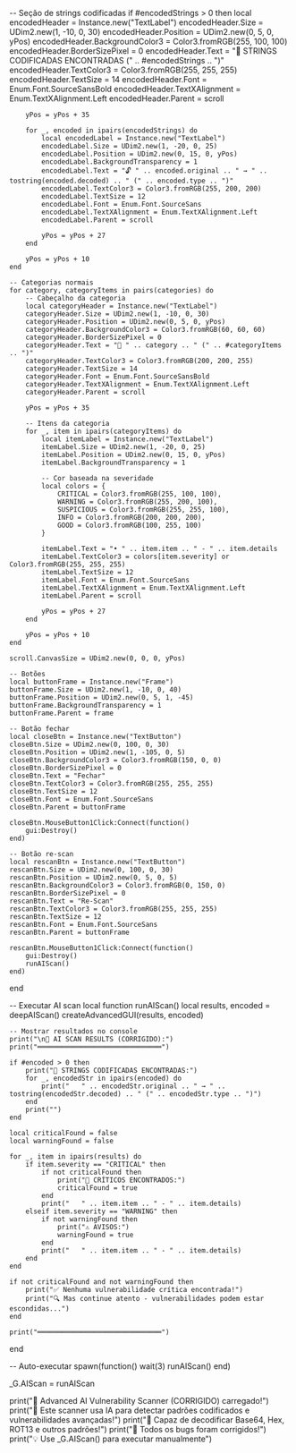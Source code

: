 -- Seção de strings codificadas
    if #encodedStrings > 0 then
        local encodedHeader = Instance.new("TextLabel")
        encodedHeader.Size = UDim2.new(1, -10, 0, 30)
        encodedHeader.Position = UDim2.new(0, 5, 0, yPos)
        encodedHeader.BackgroundColor3 = Color3.fromRGB(255, 100, 100)
        encodedHeader.BorderSizePixel = 0
        encodedHeader.Text = "🔐 STRINGS CODIFICADAS ENCONTRADAS (" .. #encodedStrings .. ")"
        encodedHeader.TextColor3 = Color3.fromRGB(255, 255, 255)
        encodedHeader.TextSize = 14
        encodedHeader.Font = Enum.Font.SourceSansBold
        encodedHeader.TextXAlignment = Enum.TextXAlignment.Left
        encodedHeader.Parent = scroll
        
        yPos = yPos + 35
        
        for _, encoded in ipairs(encodedStrings) do
            local encodedLabel = Instance.new("TextLabel")
            encodedLabel.Size = UDim2.new(1, -20, 0, 25)
            encodedLabel.Position = UDim2.new(0, 15, 0, yPos)
            encodedLabel.BackgroundTransparency = 1
            encodedLabel.Text = "🔓 " .. encoded.original .. " → " .. tostring(encoded.decoded) .. " (" .. encoded.type .. ")"
            encodedLabel.TextColor3 = Color3.fromRGB(255, 200, 200)
            encodedLabel.TextSize = 12
            encodedLabel.Font = Enum.Font.SourceSans
            encodedLabel.TextXAlignment = Enum.TextXAlignment.Left
            encodedLabel.Parent = scroll
            
            yPos = yPos + 27
        end
        
        yPos = yPos + 10
    end
    
    -- Categorias normais
    for category, categoryItems in pairs(categories) do
        -- Cabeçalho da categoria
        local categoryHeader = Instance.new("TextLabel")
        categoryHeader.Size = UDim2.new(1, -10, 0, 30)
        categoryHeader.Position = UDim2.new(0, 5, 0, yPos)
        categoryHeader.BackgroundColor3 = Color3.fromRGB(60, 60, 60)
        categoryHeader.BorderSizePixel = 0
        categoryHeader.Text = "📁 " .. category .. " (" .. #categoryItems .. ")"
        categoryHeader.TextColor3 = Color3.fromRGB(200, 200, 255)
        categoryHeader.TextSize = 14
        categoryHeader.Font = Enum.Font.SourceSansBold
        categoryHeader.TextXAlignment = Enum.TextXAlignment.Left
        categoryHeader.Parent = scroll
        
        yPos = yPos + 35
        
        -- Itens da categoria
        for _, item in ipairs(categoryItems) do
            local itemLabel = Instance.new("TextLabel")
            itemLabel.Size = UDim2.new(1, -20, 0, 25)
            itemLabel.Position = UDim2.new(0, 15, 0, yPos)
            itemLabel.BackgroundTransparency = 1
            
            -- Cor baseada na severidade
            local colors = {
                CRITICAL = Color3.fromRGB(255, 100, 100),
                WARNING = Color3.fromRGB(255, 200, 100),
                SUSPICIOUS = Color3.fromRGB(255, 255, 100),
                INFO = Color3.fromRGB(200, 200, 200),
                GOOD = Color3.fromRGB(100, 255, 100)
            }
            
            itemLabel.Text = "• " .. item.item .. " - " .. item.details
            itemLabel.TextColor3 = colors[item.severity] or Color3.fromRGB(255, 255, 255)
            itemLabel.TextSize = 12
            itemLabel.Font = Enum.Font.SourceSans
            itemLabel.TextXAlignment = Enum.TextXAlignment.Left
            itemLabel.Parent = scroll
            
            yPos = yPos + 27
        end
        
        yPos = yPos + 10
    end
    
    scroll.CanvasSize = UDim2.new(0, 0, 0, yPos)
    
    -- Botões
    local buttonFrame = Instance.new("Frame")
    buttonFrame.Size = UDim2.new(1, -10, 0, 40)
    buttonFrame.Position = UDim2.new(0, 5, 1, -45)
    buttonFrame.BackgroundTransparency = 1
    buttonFrame.Parent = frame
    
    -- Botão fechar
    local closeBtn = Instance.new("TextButton")
    closeBtn.Size = UDim2.new(0, 100, 0, 30)
    closeBtn.Position = UDim2.new(1, -105, 0, 5)
    closeBtn.BackgroundColor3 = Color3.fromRGB(150, 0, 0)
    closeBtn.BorderSizePixel = 0
    closeBtn.Text = "Fechar"
    closeBtn.TextColor3 = Color3.fromRGB(255, 255, 255)
    closeBtn.TextSize = 12
    closeBtn.Font = Enum.Font.SourceSans
    closeBtn.Parent = buttonFrame
    
    closeBtn.MouseButton1Click:Connect(function()
        gui:Destroy()
    end)
    
    -- Botão re-scan
    local rescanBtn = Instance.new("TextButton")
    rescanBtn.Size = UDim2.new(0, 100, 0, 30)
    rescanBtn.Position = UDim2.new(0, 5, 0, 5)
    rescanBtn.BackgroundColor3 = Color3.fromRGB(0, 150, 0)
    rescanBtn.BorderSizePixel = 0
    rescanBtn.Text = "Re-Scan"
    rescanBtn.TextColor3 = Color3.fromRGB(255, 255, 255)
    rescanBtn.TextSize = 12
    rescanBtn.Font = Enum.Font.SourceSans
    rescanBtn.Parent = buttonFrame
    
    rescanBtn.MouseButton1Click:Connect(function()
        gui:Destroy()
        runAIScan()
    end)
end

-- Executar AI scan
local function runAIScan()
    local results, encoded = deepAIScan()
    createAdvancedGUI(results, encoded)
    
    -- Mostrar resultados no console
    print("\n🤖 AI SCAN RESULTS (CORRIGIDO):")
    print("═══════════════════════════════")
    
    if #encoded > 0 then
        print("🔐 STRINGS CODIFICADAS ENCONTRADAS:")
        for _, encodedStr in ipairs(encoded) do
            print("   " .. encodedStr.original .. " → " .. tostring(encodedStr.decoded) .. " (" .. encodedStr.type .. ")")
        end
        print("")
    end
    
    local criticalFound = false
    local warningFound = false
    
    for _, item in ipairs(results) do
        if item.severity == "CRITICAL" then
            if not criticalFound then
                print("🚨 CRÍTICOS ENCONTRADOS:")
                criticalFound = true
            end
            print("   " .. item.item .. " - " .. item.details)
        elseif item.severity == "WARNING" then
            if not warningFound then
                print("⚠️ AVISOS:")
                warningFound = true
            end
            print("   " .. item.item .. " - " .. item.details)
        end
    end
    
    if not criticalFound and not warningFound then
        print("✅ Nenhuma vulnerabilidade crítica encontrada!")
        print("🔍 Mas continue atento - vulnerabilidades podem estar escondidas...")
    end
    
    print("═══════════════════════════════")
end

-- Auto-executar
spawn(function()
    wait(3)
    runAIScan()
end)

_G.AIScan = runAIScan

print("🤖 Advanced AI Vulnerability Scanner (CORRIGIDO) carregado!")
print("🧠 Este scanner usa IA para detectar padrões codificados e vulnerabilidades avançadas!")
print("🔐 Capaz de decodificar Base64, Hex, ROT13 e outros padrões!")
print("🐛 Todos os bugs foram corrigidos!")
print("💡 Use _G.AIScan() para executar manualmente")